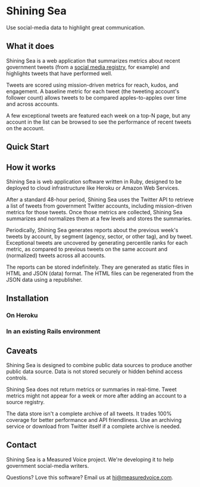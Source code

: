 Shining Sea
===========

Use social-media data to highlight great communication.

## What it does

Shining Sea is a web application that summarizes metrics about recent government tweets (from a [social media registry](https://github.com/usagov/ringsail), for example) and highlights tweets that have performed well.

Tweets are scored using mission-driven metrics for reach, kudos, and engagement. A baseline metric for each tweet (the tweeting account's follower count) allows tweets to be compared apples-to-apples over time and across accounts.

A few exceptional tweets are featured each week on a top-N page, but any account in the list can be browsed to see the performance of recent tweets on the account.

## Quick Start



## How it works

Shining Sea is web application software written in Ruby, designed to be deployed to cloud infrastructure like Heroku or Amazon Web Services. 
 
After a standard 48-hour period, Shining Sea uses the Twitter API to retrieve a list of tweets from government Twitter accounts, including mission-driven metrics for those tweets. Once those metrics are collected, Shining Sea summarizes and normalizes them at a few levels and stores the summaries.

Periodically, Shining Sea generates reports about the previous week's tweets by account, by segment (agency, sector, or other tag), and by tweet. Exceptional tweets are uncovered by generating percentile ranks for each metric, as compared to previous tweets on the same account and (normalized) tweets across all accounts.

The reports can be stored indefinitely. They are generated as static files in HTML and JSON (data) format. The HTML files can be regenerated from the JSON data using a republisher.

## Installation

### On Heroku

### In an existing Rails environment

## Caveats

Shining Sea is designed to combine public data sources to produce another public data source. Data is not stored securely or hidden behind access controls. 

Shining Sea does not return metrics or summaries in real-time. Tweet metrics might not appear for a week or more after adding an account to a source registry.

The data store isn't a complete archive of all tweets. It trades 100% coverage for better performance and API friendliness. Use an archiving service or download from Twitter itself if a complete archive is needed.


## Contact

Shining Sea is a Measured Voice project. We're developing it to help government social-media writers.

Questions? Love this software? Email us at hi@measuredvoice.com.
